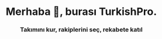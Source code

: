 <h1 align="center">Merhaba 👋, burası TurkishPro.</h1>
<h3 align="center">Takımını kur, rakiplerini seç, rekabete katıl</h3>
